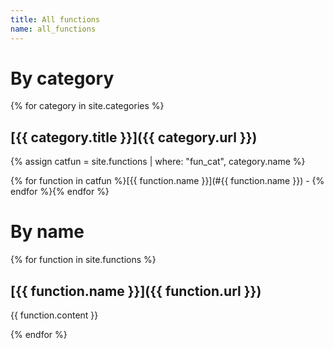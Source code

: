 ```yaml
---
title: All functions
name: all_functions
---
```


# By category
{% for category in site.categories %}
## [{{ category.title }}]({{ category.url }})

{% assign catfun = site.functions | where: "fun_cat", category.name %}

{% for function in catfun %}[{{ function.name }}](#{{ function.name }}) - {% endfor %}{% endfor %}

# By name

{% for function in site.functions %}

## [{{ function.name }}]({{ function.url }})

{{ function.content }}

{% endfor %}
